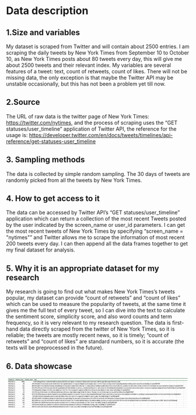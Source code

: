 # Data description
## 1.Size and variables
My dataset is scraped from Twitter and will contain about 2500 entries. I am scraping the daily tweets by New York Times from September 10 to October 10, as New York Times posts about 80 tweets every day, this will give me about 2500 tweets and their relevant index.
My variables are several features of a tweet: text, count of retweets, count of likes.
There will not be missing data, the only exception is that maybe the Twitter API may be unstable occasionally, but this has not been a problem yet till now.
## 2.Source
The URL of raw data is the twitter page of New York Times: https://twitter.com/nytimes, and the process of scraping uses the “GET statuses/user_timeline” application of Twitter API, the reference for the usage is: https://developer.twitter.com/en/docs/tweets/timelines/api-reference/get-statuses-user_timeline
## 3. Sampling methods
The data is collected by simple random sampling. The 30 days of tweets are randomly picked from all the tweets by New York Times.
## 4. How to get access to it
The data can be accessed by Twitter API’s “GET statuses/user_timeline” application which can return a collection of the most recent Tweets posted by the user indicated by the screen_name or user_id parameters. I can get the most recent tweets of New York Times by specifying “screen_name = "nytimes"” and Twitter allows me to scrape the information of most recent 200 tweets every day. I can then append all the data frames together to get my final dataset for analysis.
## 5. Why it is an appropriate dataset for my research
My research is going to find out what makes New York Times’s tweets popular, my dataset can provide “count of retweets” and “count of likes” which can be used to measure the popularity of tweets, at the same time it gives me the full text of every tweet, so I can dive into the text to calculate the sentiment score, simplicity score, and also word counts and term frequency, so it is very relevant to my research question.
The data is first-hand data directly scraped from the twitter of New York Times, so it is reliable; the tweets are mostly recent news, so it is timely; “count of retweets” and “count of likes” are standard numbers, so it is accurate (the texts will be preprocessed in the future).
## 6. Data showcase
![cover image](Figures/datashowcase.png)